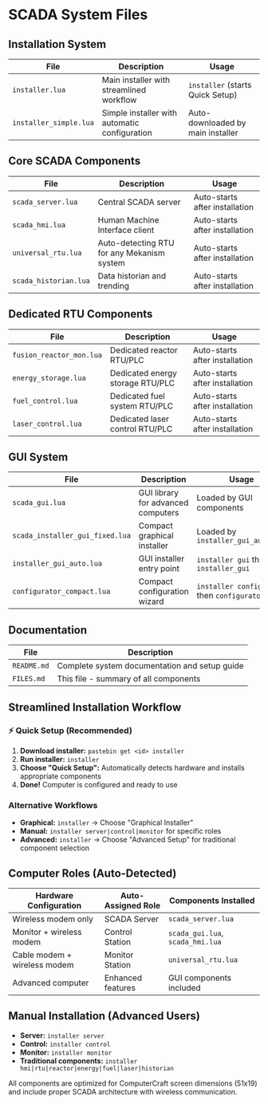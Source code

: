 # SCADA System Files

## Installation System

| File | Description | Usage |
|------|-------------|-------|
| `installer.lua` | Main installer with streamlined workflow | `installer` (starts Quick Setup) |
| `installer_simple.lua` | Simple installer with automatic configuration | Auto-downloaded by main installer |

## Core SCADA Components

| File | Description | Usage |
|------|-------------|-------|
| `scada_server.lua` | Central SCADA server | Auto-starts after installation |
| `scada_hmi.lua` | Human Machine Interface client | Auto-starts after installation |
| `universal_rtu.lua` | Auto-detecting RTU for any Mekanism system | Auto-starts after installation |
| `scada_historian.lua` | Data historian and trending | Auto-starts after installation |

## Dedicated RTU Components

| File | Description | Usage |
|------|-------------|-------|
| `fusion_reactor_mon.lua` | Dedicated reactor RTU/PLC | Auto-starts after installation |
| `energy_storage.lua` | Dedicated energy storage RTU/PLC | Auto-starts after installation |
| `fuel_control.lua` | Dedicated fuel system RTU/PLC | Auto-starts after installation |
| `laser_control.lua` | Dedicated laser control RTU/PLC | Auto-starts after installation |

## GUI System

| File | Description | Usage |
|------|-------------|-------|
| `scada_gui.lua` | GUI library for advanced computers | Loaded by GUI components |
| `scada_installer_gui_fixed.lua` | Compact graphical installer | Loaded by `installer_gui_auto.lua` |
| `installer_gui_auto.lua` | GUI installer entry point | `installer gui` then `installer_gui` |
| `configurator_compact.lua` | Compact configuration wizard | `installer configure` then `configurator` |

## Documentation

| File | Description |
|------|-------------|
| `README.md` | Complete system documentation and setup guide |
| `FILES.md` | This file - summary of all components |

## Streamlined Installation Workflow

### ⚡ Quick Setup (Recommended)
1. **Download installer:** `pastebin get <id> installer`
2. **Run installer:** `installer`
3. **Choose "Quick Setup":** Automatically detects hardware and installs appropriate components
4. **Done!** Computer is configured and ready to use

### Alternative Workflows
- **Graphical:** `installer` → Choose "Graphical Installer" 
- **Manual:** `installer server|control|monitor` for specific roles
- **Advanced:** `installer` → Choose "Advanced Setup" for traditional component selection

## Computer Roles (Auto-Detected)

| Hardware Configuration | Auto-Assigned Role | Components Installed |
|------------------------|-------------------|---------------------|
| Wireless modem only | SCADA Server | `scada_server.lua` |
| Monitor + wireless modem | Control Station | `scada_gui.lua`, `scada_hmi.lua` |
| Cable modem + wireless modem | Monitor Station | `universal_rtu.lua` |
| Advanced computer | Enhanced features | GUI components included |

## Manual Installation (Advanced Users)
- **Server:** `installer server`
- **Control:** `installer control` 
- **Monitor:** `installer monitor`
- **Traditional components:** `installer hmi|rtu|reactor|energy|fuel|laser|historian`

All components are optimized for ComputerCraft screen dimensions (51x19) and include proper SCADA architecture with wireless communication.